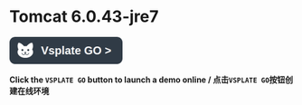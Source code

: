 # Tomcat 6.0.43-jre7

<a href="https://www.vsplate.com/?docker-compose=https://github.com/vsplate/dcenvs/tomcat/6.0.43-jre7"><img alt="VSPLATE GO" src="https://raw.githubusercontent.com/vsplate/images/master/vsgo_btn.png" width="200px"></a>

**Click the `VSPLATE GO` button to launch a demo online / 点击`VSPLATE GO`按钮创建在线环境**